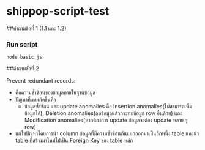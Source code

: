 # shippop-script-test

##คำถามข้อที่ 1 (1.1 และ 1.2)

### Run script
```
node basic.js
```

##คำถามขั้อที่ 2

Prevent redundant records: 
- คือความซ้ำซ้อนของข้อมูลภายในฐานข้อมูล
- ปัญหาที่เคยเกิดขึ้นคือ 
  - ข้อมูลซ้ำซ้อน และ update anomalies คือ Insertion anomalies(ไม่สามารถเพิ่มข้อมูลได้), Deletion anomalies(ลบข้อมูลแล้วกระทบข้อมูล row อื่นด้วย) และ Modification anomalies(หากต้องการ update ข้อมูลจะต้อง update หลาย ๆ row)
- แก้ไขปัญหาโดยการนำ column ข้อมูลที่มีความซ้ำซ้อนกันแยกออกมาเป็นอีกหนึ่ง table และนำ table ที่สร้างมาใหม่ไปเป็น Foreign Key ของ table หลัก

